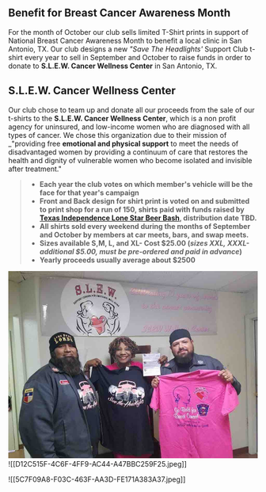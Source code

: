 ## Benefit for Breast Cancer Awareness Month

For the month of October our club sells limited T-Shirt prints in support of National Breast Cancer Awareness Month to benefit a local clinic in San Antonio, TX.  Our club designs a new *"Save The Headlights'* Support Club t-shirt every year to sell in September and October to raise funds in order to donate to **S.L.E.W. Cancer Wellness Center** in San Antonio, TX.  

## S.L.E.W. Cancer Wellness Center

Our club chose to team up and donate all our proceeds from the sale of our t-shirts to the **S.L.E.W. Cancer Wellness Center**, which is a non profit agency for uninsured, and low-income women who are diagnosed with all types of cancer. We chose this organization due to their mission of _"providing free **emotional and physical support** to meet the needs of disadvantaged women by providing a continuum of care that restores the health and dignity of vulnerable women who become isolated and invisible after treatment." 


>- **Each year the club votes on which member's vehicle will be the face for that year's campaign**
>- **Front and Back design for shirt print is voted on and submitted to print shop for a run of 150, shirts paid with funds raised by [Texas Independence Lone Star Beer Bash](Texas%20Independence%20Lone%20Star%20Beer%20Bash.md), distribution date TBD.**
>- **All shirts sold every weekend during the months of September and October by members at car meets, bars, and swap meets.**
>- **Sizes available S,M, L, and XL- Cost \$25.00  (*sizes XXL, XXXL-additional \$5.00, must be pre-ordered and paid in advance*)**
>- **Yearly proceeds usually average about \$2500** 

![donationcheck](../donationcheck.jpeg)   
![[D12C515F-4C6F-4FF9-AC44-A47BBC259F25.jpeg]]

![[5C7F09A8-F03C-463F-AA3D-FE171A383A37.jpeg]]